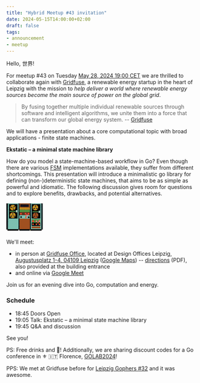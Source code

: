 ```yaml
---
title: "Hybrid Meetup #43 invitation"
date: 2024-05-15T14:00:00+02:00
draft: false
tags:
- announcement
- meetup
---
```


Hello, 世界!

For meetup #43 on Tuesday [May 28, 2024 19:00
CET](https://www.meetup.com/leipzig-golang/events/298066360/) we are thrilled
to collaborate again with [Gridfuse](https://gridfuse.com), a renewable energy
startup in the heart of Leipzig with the mission to *help deliver a world where
renewable energy sources become the main source of power on the global grid*.

> By fusing together multiple individual renewable sources through software and
> intelligent algorithms, we unite them into a force that can transform our
> global energy system. -- [Gridfuse](https://gridfuse.com/)

We will have a presentation about a core computational topic with broad applications - finite state machines.

**Ekstatic – a minimal state machine library**

How do you model a state-machine-based workflow in Go? Even though there are
various [FSM](https://xlinux.nist.gov/dads/HTML/finiteStateMachine.html)
implementations available, they suffer from different shortcomings.  This
presentation will introduce a minimalistic go library for defining
(non-)deterministic state machines, that aims to be as simple as powerful and
idiomatic. The following discussion gives room for questions and to explore
benefits, drawbacks, and potential alternatives.

[![](/images/Machine_bret.gif)](https://gifcities.org/)

We'll meet:

* in person at [Gridfuse Office](https://maps.app.goo.gl/Jtcr78iQafZxUtWs6), located at Design Offices Leipzig, [Augustusplatz 1-4, 04109 Leipzig](https://www.openstreetmap.org/node/7230218702) ([Google Maps](https://maps.app.goo.gl/Jtcr78iQafZxUtWs6)) -- [directions](/downloads/Directions_Meetup_Gridfuse.pdf) (PDF), also provided at the building entrance
* and online via [Google Meet](https://meet.google.com/rxp-dbzd-dex)

Join us for an evening dive into Go, computation and energy.

### Schedule

* 18:45 Doors Open
* 19:05 Talk: Ekstatic – a minimal state machine library
* 19:45 Q&A and discussion

See you!

PS: Free drinks and 🍕! Additionally, we are sharing discount codes for a Go
conference in ⚜ 🇮🇹 Florence,
[GOLAB2024](https://golangleipzig.space/posts/golab-2024/)!

PPS: We met at Gridfuse before for [Leipzig Gophers #32](https://golangleipzig.space/posts/meetup-32-wrapup/) and it was awesome.

<!--

TODO: outreach.

https://www.linkedin.com/posts/martin-czygan-58348842_leipzig-golang-renewable-activity-7199745418547609601-Whx0 (800+ followers)
https://gophers.slack.com/archives/C152YB9UZ/p1716553563543059 (#remotemeetup, 6139 members)
https://gophers.slack.com/archives/C1RCF5554/p1716553296930349 (#meetup organizers, 443 members)

-->
